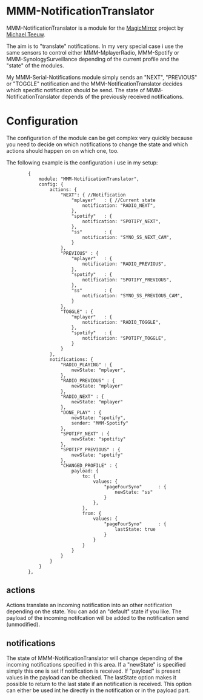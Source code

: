 # MMM-NotificationTranslator #
MMM-NotificationTranslator is a module for the [MagicMirror](https://github.com/MichMich/MagicMirror) project by [Michael Teeuw](https://github.com/MichMich).

The aim is to "translate" notifications. In my very special case i use the same sensors to control either MMM-MplayerRadio, MMM-Spotify or MMM-SynologySurveillance depending of the current profile and the "state" of the modules.

My MMM-Serial-Notifications module simply sends an "NEXT", "PREVIOUS" or "TOGGLE" notification and the MMM-NotificationTranslator decides which specific notification should be send.
The state of MMM-NotificationTranslator depends of the previously received notifications.

# Configuration #
The configuration of the module can be get complex very quickly because you need to decide on which notifications to change the state and which actions should happen on on which one, too.

The following example is the configuration i use in my setup:
```json5
        {
			module: "MMM-NotificationTranslator",
			config: {
				actions: {
					"NEXT": { //Notification
						"mplayer"	: { //Current state
							notification: "RADIO_NEXT",
						},
						"spotify"	: {
							notification: "SPOTIFY_NEXT",
						},
						"ss"		: {
							notification: "SYNO_SS_NEXT_CAM",
						}
					},
					"PREVIOUS" : {
						"mplayer"	: {
							notification: "RADIO_PREVIOUS",
						},
						"spotify"	: {
							notification: "SPOTIFY_PREVIOUS",
						},
						"ss"		: {
							notification: "SYNO_SS_PREVIOUS_CAM",
						}
					},
					"TOGGLE" : {
						"mplayer"	: {
							notification: "RADIO_TOGGLE",
						},
						"spotify"	: {
							notification: "SPOTIFY_TOGGLE",
						}
					}
				},
				notifications: {
					"RADIO_PLAYING" : {
						newState: "mplayer",
					},
					"RADIO_PREVIOUS" : {
						newState: "mplayer"
					},
					"RADIO_NEXT" : {
						newState: "mplayer"
					},
					"DONE_PLAY" : {
						newState: "spotify",
						sender: "MMM-Spotify"
					},
					"SPOTIFY_NEXT" : {
						newState: "spotifiy"
					},
					"SPOTIFY_PREVIOUS" : {
						newState: "spotify"
					},
					"CHANGED_PROFILE" : {
						payload: {
							to: {
								values: {
									"pageFourSyno"		: {
										newState: "ss"
									}
								},
							},
							from: {
								values: {
									"pageFourSyno"		: {
										lastState: true
									}
								}
							}
						}
					}
				}
			}
		},
```

## actions ##
Actions translate an incoming notification into an other notification depending on the state.
You can add an "default" state if you like.
The payload of the incoming notifcation will be added to the notification send (unmodified).

## notifications ##
The state of MMM-NotificationTranslator will change depending of the incoming notifications specified in this area.
If a "newState" is specified simply this one is set if notification is received.
If "payload" is present values in the payload can be checked.
The lastState option makes it possible to return to the last state if an notification is received. This option can either be used int he directly in the notification or in the payload part.